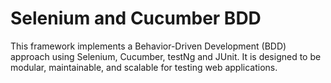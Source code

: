 # Selenium and Cucumber BDD

This framework implements a Behavior-Driven Development (BDD) approach using Selenium, Cucumber, testNg and JUnit. It is designed to be modular, maintainable, and scalable for testing web applications.
